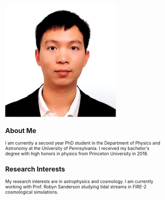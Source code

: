 
![](mypic.jpg)
## About Me
I am currently a second year PhD student in the Department of Physics and Astronomy at the University of Pennsylvania.
I received my bachelor's degree with high honors in physics from Princeton University in 2018.
## Research Interests
My research interests are in astrophysics and cosmology. I am currently working with Prof. Robyn Sanderson studying
tidal streams in FIRE-2 cosmological simulations.
